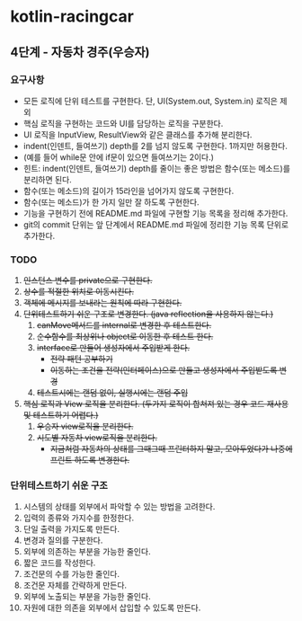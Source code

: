 # kotlin-racingcar

## 4단계 - 자동차 경주(우승자)

### 요구사항 

* 모든 로직에 단위 테스트를 구현한다. 단, UI(System.out, System.in) 로직은 제외
* 핵심 로직을 구현하는 코드와 UI를 담당하는 로직을 구분한다.
* UI 로직을 InputView, ResultView와 같은 클래스를 추가해 분리한다.
* indent(인덴트, 들여쓰기) depth를 2를 넘지 않도록 구현한다. 1까지만 허용한다.
* (예를 들어 while문 안에 if문이 있으면 들여쓰기는 2이다.)
* 힌트: indent(인덴트, 들여쓰기) depth를 줄이는 좋은 방법은 함수(또는 메소드)를 분리하면 된다.
* 함수(또는 메소드)의 길이가 15라인을 넘어가지 않도록 구현한다.
* 함수(또는 메소드)가 한 가지 일만 잘 하도록 구현한다.
* 기능을 구현하기 전에 README.md 파일에 구현할 기능 목록을 정리해 추가한다.
* git의 commit 단위는 앞 단계에서 README.md 파일에 정리한 기능 목록 단위로 추가한다.

### TODO

1. ~~인스턴스 변수를 private으로 구현한다.~~
2. ~~상수를 적절한 위치로 이동시킨다.~~
3. ~~객체에 메시지를 보내라는 원칙에 따라 구현한다.~~
4. ~~단위테스트하기 쉬운 구조로 변경한다. (java reflection을 사용하지 않는다.)~~
    1. ~~canMove메서드를 internal로 변경한 후 테스트한다.~~
    2. ~~순수함수를 최상위나 object로 이동한 후 테스트 한다.~~
    3. ~~interface로 만들어 생성자에서 주입받게 한다.~~
        * ~~전략 패턴 공부하기~~
        * ~~이동하는 조건을 전략(인터페이스)으로 만들고 생성자에서 주입받도록 변경~~
    4. ~~테스트시에는 랜덤 없이, 실행시에는 랜덤 주입~~
5. ~~핵심 로직과 View 로직을 분리한다. (두가지 로직이 합쳐져 있는 경우 코드 재사용 및 테스트하기 어렵다.)~~
    1. ~~우승자 view로직을 분리한다.~~
    2. ~~시도별 자동차 view로직을 분리한다.~~
        * ~~지금처럼 자동차의 상태를 그때그때 프린터하지 말고, 모아두었다가 나중에 프린트 하도록 변경한다.~~

### 단위테스트하기 쉬운 구조

1. 시스템의 상태를 외부에서 파악할 수 있는 방법을 고려한다.
2. 입력의 종류와 가지수를 한정한다.
3. 단일 출력을 가지도록 만든다.
4. 변경과 질의를 구분한다.
5. 외부에 의존하는 부분을 가능한 줄인다.
6. 짧은 코드를 작성한다.
7. 조건문의 수를 가능한 줄인다.
8. 조건문 자체를 간략하게 만든다.
9. 외부에 노출되는 부분을 가능한 줄인다.
10. 자원에 대한 의존을 외부에서 삽입할 수 있도록 만든다.
